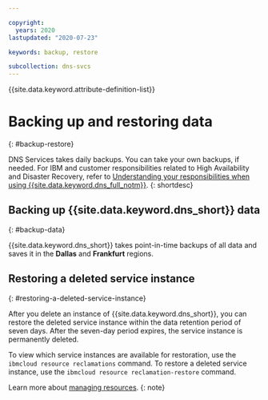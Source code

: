 ```yaml
---

copyright:
  years: 2020
lastupdated: "2020-07-23"

keywords: backup, restore

subcollection: dns-svcs
---
```


{{site.data.keyword.attribute-definition-list}}

# Backing up and restoring data
{: #backup-restore}

DNS Services takes daily backups. You can take your own backups, if needed. For IBM and customer responsibilities related to High Availability and Disaster Recovery, refer to [Understanding your responsibilities when using {{site.data.keyword.dns_full_notm}}](/docs/dns-svcs?topic=dns-svcs-responsibilities-dns-svcs#responsibilities-dns-svcs).
{: shortdesc}

## Backing up {{site.data.keyword.dns_short}} data
{: #backup-data}

{{site.data.keyword.dns_short}} takes point-in-time backups of all data and saves it in the **Dallas** and **Frankfurt** regions. 

## Restoring a deleted service instance
{: #restoring-a-deleted-service-instance}

After you delete an instance of {{site.data.keyword.dns_short}}, you can restore the deleted service instance within the data retention period of seven days. After the seven-day period expires, the service instance is permanently deleted.

To view which service instances are available for restoration, use the `ibmcloud resource reclamations` command. To restore a deleted service instance, use the `ibmcloud resource reclamation-restore` command.

Learn more about [managing resources](/docs/account?topic=account-manage_resource).
{: note}
